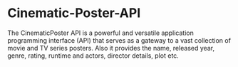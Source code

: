 # Cinematic-Poster-API
The CinematicPoster API is a powerful and versatile application programming interface (API) that serves as a gateway to a vast collection of movie and TV series posters. Also it provides the name, released year, genre, rating, runtime and actors, director details, plot etc.
